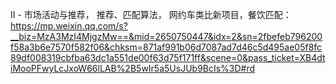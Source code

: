 II - 市场活动与推荐， 推荐、匹配算法， 网约车类比新项目，餐饮匹配：https://mp.weixin.qq.com/s?__biz=MzA3MzI4MjgzMw==&mid=2650750447&idx=2&sn=2fbefeb796200f58a3b6e7570f582f06&chksm=871af991b06d7087ad7d46c5d495ae05f8fc89df008319cbfba63dc1a551de00f63d75f171ff&scene=0&pass_ticket=XB4dtiMooPFwyLcJxoW66lLAB%2B5wIr5a5UsJUb9BcIs%3D#rd
